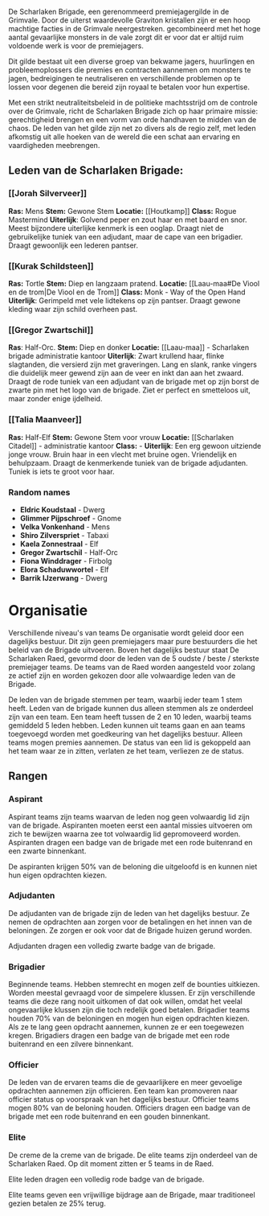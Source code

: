 De Scharlaken Brigade, een gerenommeerd premiejagergilde in de Grimvale. Door de uiterst waardevolle Graviton kristallen zijn er een hoop machtige facties in de Grimvale neergestreken. gecombineerd met het hoge aantal gevaarlijke monsters in de vale zorgt dit  er voor dat er altijd ruim voldoende werk is voor de premiejagers. 

Dit gilde bestaat uit een diverse groep van bekwame jagers, huurlingen en probleemoplossers die premies en contracten aannemen om monsters te jagen, bedreigingen te neutraliseren en verschillende problemen op te lossen voor degenen die bereid zijn royaal te betalen voor hun expertise.

Met een strikt neutraliteitsbeleid in de politieke machtsstrijd om de controle over de Grimvale, richt de Scharlaken Brigade zich op haar primaire missie: gerechtigheid brengen en een vorm van orde handhaven te midden van de chaos. De leden van het gilde zijn net zo divers als de regio zelf, met leden afkomstig uit alle hoeken van de wereld die een schat aan ervaring en vaardigheden meebrengen.

## Leden van de Scharlaken Brigade:
### [[Jorah Silverveer]]
**Ras:** Mens
**Stem:** Gewone Stem
**Locatie:** [[Houtkamp]]
**Class:** Rogue Mastermind
**Uiterlijk**: Golvend peper en zout haar en met baard en snor. Meest bijzondere uiterlijke kenmerk is een ooglap. Draagt niet de gebruikelijke tuniek van een adjudant, maar de cape van een brigadier. Draagt gewoonlijk een lederen pantser.

### [[Kurak Schildsteen]]
**Ras:** Tortle
**Stem:** Diep en langzaam pratend.
**Locatie:** [[Laau-maa#De Viool en de trom|De Viool en de Trom]]
**Class:** Monk - Way of the Open Hand
**Uiterlijk**: Gerimpeld met vele lidtekens op zijn pantser. Draagt gewone kleding waar zijn schild overheen past.


### [[Gregor Zwartschil]]

**Ras**: Half-Orc. 
**Stem:** Diep en donker
**Locatie:** [[Laau-maa]] - Scharlaken brigade administratie kantoor 
**Uiterlijk**: Zwart krullend haar, flinke slagtanden, die versierd zijn met graveringen. Lang en slank, ranke vingers die duidelijk meer gewend zijn aan de veer en inkt dan aan het zwaard. Draagt de rode tuniek van een adjudant van de brigade met op zijn borst de zwarte pin met het logo van de brigade. Ziet er perfect en smetteloos uit, maar zonder enige ijdelheid. 

### [[Talia Maanveer]]

**Ras:** Half-Elf
**Stem:** Gewone Stem voor vrouw
**Locatie:** [[Scharlaken Citadel]] - administratie kantoor
**Class:** -
**Uiterlijk**: Een erg gewoon uitziende jonge vrouw. Bruin haar in een vlecht met bruine ogen. Vriendelijk en behulpzaam. Draagt de kenmerkende tuniek van de brigade adjudanten. Tuniek is iets te groot voor haar.


### Random names
- **Eldric Koudstaal** - Dwerg
- **Glimmer Pijpschroef** - Gnome
- **Velka Vonkenhand** - Mens
- **Shiro Zilverspriet** - Tabaxi
- **Kaela Zonnestraal** - Elf
- **Gregor Zwartschil** - Half-Orc
- **Fiona Winddrager** - Firbolg
- **Elora Schaduwwortel** - Elf
- **Barrik IJzerwang** - Dwerg


# Organisatie
Verschillende niveau's van teams
De organisatie wordt geleid door een dagelijks bestuur. Dit zijn geen premiejagers maar pure bestuurders die het beleid van de Brigade uitvoeren.
Boven het dagelijks bestuur staat De Scharlaken Raed, gevormd door de leden van de 5 oudste / beste / sterkste premiejager teams. De teams van de Raed worden aangesteld voor zolang ze actief zijn en worden gekozen door alle volwaardige leden van de Brigade.

De leden van de brigade stemmen per team, waarbij ieder team 1 stem heeft. 
Leden van de brigade kunnen dus alleen stemmen als ze onderdeel zijn van een team. Een team heeft tussen de 2 en 10 leden, waarbij teams gemiddeld 5 leden hebben.
Leden kunnen uit teams gaan en aan teams toegevoegd worden met goedkeuring van het dagelijks bestuur.
Alleen teams mogen premies aannemen.
De status van een lid is gekoppeld aan het team waar ze in zitten, verlaten ze het team, verliezen ze de status.
## Rangen
### Aspirant
Aspirant teams zijn teams waarvan de leden nog geen volwaardig lid zijn van de brigade. Aspiranten moeten eerst een aantal missies uitvoeren om zich te bewijzen waarna zee tot volwaardig lid gepromoveerd worden.
Aspiranten dragen een badge van de brigade met een rode buitenrand en een zwarte binnenkant.

De aspiranten krijgen 50% van de beloning die uitgeloofd is en kunnen niet hun eigen opdrachten kiezen.

### Adjudanten
De adjudanten van de brigade zijn de leden van het dagelijks bestuur. Ze nemen de opdrachten aan zorgen voor de betalingen en het innen van de beloningen. Ze zorgen er ook voor dat de Brigade huizen gerund worden.

Adjudanten dragen een volledig zwarte badge van de brigade.



### Brigadier
Beginnende teams. Hebben stemrecht en mogen zelf de bounties uitkiezen. Worden meestal gevraagd voor de simpelere klussen. Er zijn verschillende teams die deze rang nooit uitkomen of dat ook willen, omdat het veelal ongevaarlijke klussen zijn die toch redelijk goed betalen. Brigadier teams houden 70% van de beloningen en mogen hun eigen opdrachten kiezen. Als ze te lang geen opdracht aannemen, kunnen ze er een toegewezen kregen.
Brigadiers dragen een badge van de brigade met een rode buitenrand en een zilvere binnenkant.

### Officier
De leden van de ervaren teams die de gevaarlijkere en meer gevoelige opdrachten aannemen zijn officieren. Een team kan promoveren naar officier status op voorspraak van het dagelijks bestuur.
Officier teams mogen 80% van de beloning houden.
Officiers dragen een badge van de brigade met een rode buitenrand en een gouden binnenkant.

### Elite
De creme de la creme van de brigade. De elite teams zijn onderdeel van de Scharlaken Raed. Op dit moment zitten er 5 teams in de Raed.

Elite leden dragen een volledig rode badge van de brigade.

Elite teams geven een vrijwillige bijdrage aan de Brigade, maar traditioneel gezien betalen ze 25% terug.